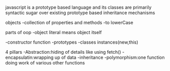 javascript is a prototype based language and its classes are primarily syntactic sugar over existing prototype based inheritance mechanisms

objects
-collection of properties and methods
-to lowerCase

parts of oop
-object literal means object itself

-constructor function
-prototypes
-classes
instances(new,this)

4 pillars
-Abstraction:hiding of details like using fetch()
-encapsulatin:wrapping up of data
-inheritance
-polymorphism:one function doing work of various other functions
